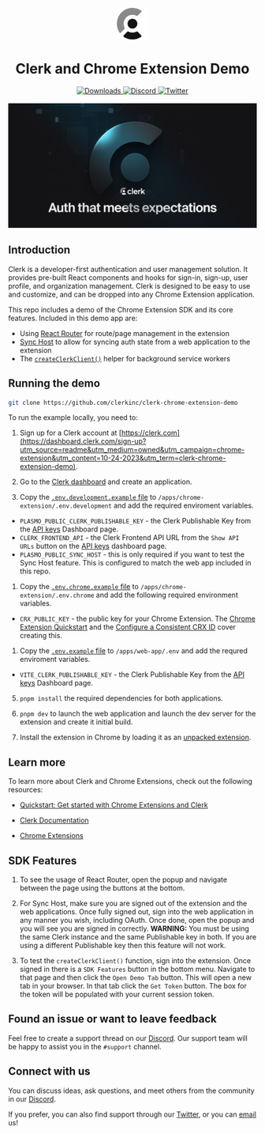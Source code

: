 <p align="center">
  <a href="https://clerk.com?utm_source=github&utm_medium=owned" target="_blank" rel="noopener noreferrer">
    <picture>
      <source media="(prefers-color-scheme: dark)" srcset="./assets/light-logo.png">
      <img alt="Clerk Logo for light background" src="./assets/dark-logo.png" height="64">
    </picture>
  </a>
  <br />
</p>
<div align="center">
  <h1>
    Clerk and Chrome Extension Demo
  </h1>  
  <a href="https://www.npmjs.com/package/@clerk/clerk-js">
    <img alt="Downloads" src="https://img.shields.io/npm/dm/@clerk/clerk-js" />
  </a>
  <a href="https://discord.com/invite/b5rXHjAg7A">
    <img alt="Discord" src="https://img.shields.io/discord/856971667393609759?color=7389D8&label&logo=discord&logoColor=ffffff" />
  </a>
  <a href="https://twitter.com/clerkdev">
    <img alt="Twitter" src="https://img.shields.io/twitter/url.svg?label=%40clerkdev&style=social&url=https%3A%2F%2Ftwitter.com%2Fclerkdev" />
  </a> 
  <br />
  <br />
  <img alt="Clerk Hero Image" src="./assets/hero.png">
</div>

## Introduction

Clerk is a developer-first authentication and user management solution. It provides pre-built React components and hooks for sign-in, sign-up, user profile, and organization management. Clerk is designed to be easy to use and customize, and can be dropped into any Chrome Extension application.

This repo includes a demo of the Chrome Extension SDK and its core features. Included in this demo app are:
* Using [React Router](https://clerk.com/docs/references/chrome-extension/add-react-router) for route/page management in the extension
* [Sync Host](https://clerk.com/docs/references/chrome-extension/sync-host-configuration) to allow for syncing auth state from a web application to the extension
* The [`createClerkClient()`](https://clerk.com/docs/references/chrome-extension/create-clerk-client) helper for background service workers




## Running the demo

```bash
git clone https://github.com/clerkinc/clerk-chrome-extension-demo
```

To run the example locally, you need to:

1. Sign up for a Clerk account at [https://clerk.com](https://dashboard.clerk.com/sign-up?utm_source=readme&utm_medium=owned&utm_campaign=chrome-extension&utm_content=10-24-2023&utm_term=clerk-chrome-extension-demo).

1. Go to the [Clerk dashboard](https://dashboard.clerk.com?utm_source=readme&utm_medium=owned&utm_campaign=chrome-extension&utm_content=10-24-2023&utm_term=clerk-chrome-extension-demo) and create an application.

1. Copy the [`.env.development.example` file](./apps/chrome-extension/.env.development.example) to `/apps/chrome-extension/.env.development` and add the required enviroment variables.
* `PLASMO_PUBLIC_CLERK_PUBLISHABLE_KEY` - the Clerk Publishable Key from the [API keys](https://dashboard.clerk.com/last-active?path=api-keys) Dashboard page.
* `CLERK_FRONTEND_API` - the Clerk Frontend API URL from the `Show API URLs` button on the [API keys](https://dashboard.clerk.com/last-active?path=api-keys) dashboard page.
* `PLASMO_PUBLIC_SYNC_HOST` - this is only required if you want to test the Sync Host feature. This is configured to match the web app included in this repo.

1. Copy the [`.env.chrome.example` file](./apps/chrome-extension/.env.chrome.example) to `/apps/chrome-extension/.env.chrome` and add the following required environment variables.
* `CRX_PUBLIC_KEY` - the public key for your Chrome Extension. The [Chrome Extension Quickstart](https://clerk.com/docs/quickstarts/chrome-extension) and the [Configure a Consistent CRX ID](https://clerk.com/docs/references/chrome-extension/configure-consistent-crx-id) cover creating this.

1. Copy the [`.env.example` file](./apps/web-app/.env.example) to `/apps/web-app/.env` and add the requred enviroment variables.
* `VITE_CLERK_PUBLISHABLE_KEY` - the Clerk Publishable Key from the [API keys](https://dashboard.clerk.com/last-active?path=api-keys) Dashboard page.


5. `pnpm install` the required dependencies for both applications.

6. `pnpm dev` to launch the web application and launch the dev server for the extension and create it initial build.

7. Install the extension in Chrome by loading it as an [unpacked extension](https://clerk.com/docs/quickstarts/chrome-extension#load-your-chrome-extension-into-your-chromium-based-browser).

## Learn more

To learn more about Clerk and Chrome Extensions, check out the following resources:

- [Quickstart: Get started with Chrome Extensions and Clerk](https://clerk.com/docs/quickstarts/chrome-extension?utm_source=readme&utm_medium=owned&utm_campaign=chrome-extension&utm_content=10-24-2023&utm_term=clerk-chrome-extension-demo)

- [Clerk Documentation](https://clerk.com/docs?utm_source=readme&utm_medium=owned&utm_campaign=chrome-extension&utm_content=10-24-2023&utm_term=clerk-chrome-extension-demo)
- [Chrome Extensions](https://developer.chrome.com/docs/extensions)


## SDK Features

1. To see the usage of React Router, open the popup and navigate between the page using the buttons at the bottom.

1. For Sync Host, make sure you are signed out of the extension and the web applications. Once fully signed out, sign into the web application in any manner you wish, including OAuth. Once done, open the popup and you will see you are signed in correctly. **WARNING:** You must be using the same Clerk instance and the same Publishable key in both. If you are using a different Publishable key then this feature will not work.

1. To test the `createClerkClient()` function, sign into the extension. Once signed in there is a `SDK Features` button in the bottom menu. Navigate to that page and then click the `Open Demo Tab` button. This will open a new tab in your browser. In that tab click the `Get Token` button. The box for the token will be populated with your current session token.


## Found an issue or want to leave feedback

Feel free to create a support thread on our [Discord](https://clerk.com/discord). Our support team will be happy to assist you in the `#support` channel.

## Connect with us

You can discuss ideas, ask questions, and meet others from the community in our [Discord](https://discord.com/invite/b5rXHjAg7A).

If you prefer, you can also find support through our [Twitter](https://twitter.com/ClerkDev), or you can [email](mailto:support@clerk.dev) us!
